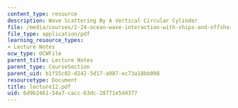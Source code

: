 ```yaml
---
content_type: resource
description: Wave Scattering By A Vertical Circular Cylinder
file: /media/courses/2-24-ocean-wave-interaction-with-ships-and-offshore-energy-systems-13-022-spring-2002/6d9b246154a7cacc63dc28771e5d4377_lecture12.pdf
file_type: application/pdf
learning_resource_types:
- Lecture Notes
ocw_type: OCWFile
parent_title: Lecture Notes
parent_type: CourseSection
parent_uid: b1f55c02-d242-5d17-a987-ec73a18bb098
resourcetype: Document
title: lecture12.pdf
uid: 6d9b2461-54a7-cacc-63dc-28771e5d4377
---
```

